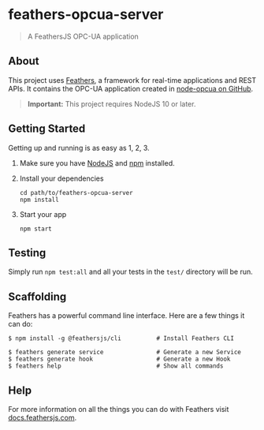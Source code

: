 # feathers-opcua-server

> A FeathersJS OPC-UA application

## About

This project uses [Feathers](http://feathersjs.com), a framework for real-time applications and REST APIs. It contains the OPC-UA application created in [node-opcua on GitHub](https://github.com/node-opcua).

> __Important:__ This project requires NodeJS 10 or later.

## Getting Started

Getting up and running is as easy as 1, 2, 3.

1. Make sure you have [NodeJS](https://nodejs.org/) and [npm](https://www.npmjs.com/) installed.
2. Install your dependencies

    ```
    cd path/to/feathers-opcua-server
    npm install
    ```

3. Start your app

    ```
    npm start
    ```

## Testing

Simply run `npm test:all` and all your tests in the `test/` directory will be run.

## Scaffolding

Feathers has a powerful command line interface. Here are a few things it can do:

```
$ npm install -g @feathersjs/cli          # Install Feathers CLI

$ feathers generate service               # Generate a new Service
$ feathers generate hook                  # Generate a new Hook
$ feathers help                           # Show all commands
```

## Help

For more information on all the things you can do with Feathers visit [docs.feathersjs.com](http://docs.feathersjs.com).
